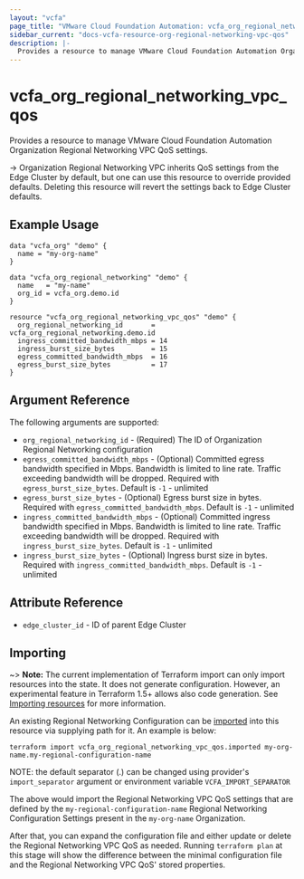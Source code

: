 ```yaml
---
layout: "vcfa"
page_title: "VMware Cloud Foundation Automation: vcfa_org_regional_networking_vpc_qos"
sidebar_current: "docs-vcfa-resource-org-regional-networking-vpc-qos"
description: |-
  Provides a resource to manage VMware Cloud Foundation Automation Organization Regional Networking VPC QoS settings.
---
```


# vcfa\_org\_regional\_networking\_vpc\_qos

Provides a resource to manage VMware Cloud Foundation Automation Organization Regional Networking VPC QoS settings.

-> Organization Regional Networking VPC inherits QoS settings from the Edge Cluster by default, but
one can use this resource to override provided defaults. Deleting this resource will revert the
settings back to Edge Cluster defaults.

## Example Usage

```hcl
data "vcfa_org" "demo" {
  name = "my-org-name"
}

data "vcfa_org_regional_networking" "demo" {
  name   = "my-name"
  org_id = vcfa_org.demo.id
}

resource "vcfa_org_regional_networking_vpc_qos" "demo" {
  org_regional_networking_id       = vcfa_org_regional_networking.demo.id
  ingress_committed_bandwidth_mbps = 14
  ingress_burst_size_bytes         = 15
  egress_committed_bandwidth_mbps  = 16
  egress_burst_size_bytes          = 17
}
```

## Argument Reference

The following arguments are supported:

- `org_regional_networking_id` - (Required) The ID of Organization Regional Networking configuration
- `egress_committed_bandwidth_mbps` - (Optional) Committed egress bandwidth specified in Mbps.
  Bandwidth is limited to line rate. Traffic exceeding bandwidth will be dropped. Required with
  `egress_burst_size_bytes`. Default is `-1` - unlimited
- `egress_burst_size_bytes` - (Optional) Egress burst size in bytes. Required with
  `egress_committed_bandwidth_mbps`. Default is `-1` - unlimited
- `ingress_committed_bandwidth_mbps` - (Optional) Committed ingress bandwidth specified in Mbps.
  Bandwidth is limited to line rate. Traffic exceeding bandwidth will be dropped. Required with
  `ingress_burst_size_bytes`. Default is `-1` - unlimited
- `ingress_burst_size_bytes` - (Optional) Ingress burst size in bytes. Required with
  `ingress_committed_bandwidth_mbps`. Default is `-1` - unlimited

## Attribute Reference

- `edge_cluster_id` - ID of parent Edge Cluster

## Importing

~> **Note:** The current implementation of Terraform import can only import resources into the
state. It does not generate configuration. However, an experimental feature in Terraform 1.5+ allows
also code generation. See [Importing resources][importing-resources] for more information.

An existing Regional Networking Configuration can be [imported][docs-import] into this resource via supplying path
for it. An example is below:

```
terraform import vcfa_org_regional_networking_vpc_qos.imported my-org-name.my-regional-configuration-name
```

NOTE: the default separator (.) can be changed using provider's `import_separator` argument or environment variable `VCFA_IMPORT_SEPARATOR`

The above would import the Regional Networking VPC QoS settings that are defined by the `my-regional-configuration-name`
Regional Networking Configuration Settings present in the `my-org-name` Organization.

After that, you can expand the configuration file and either update or delete the Regional Networking VPC QoS as needed. Running `terraform plan`
at this stage will show the difference between the minimal configuration file and the Regional Networking VPC QoS' stored properties.

[docs-import]: https://www.terraform.io/docs/import
[importing-resources]: /providers/vmware/vcfa/latest/docs/guides/importing_resources